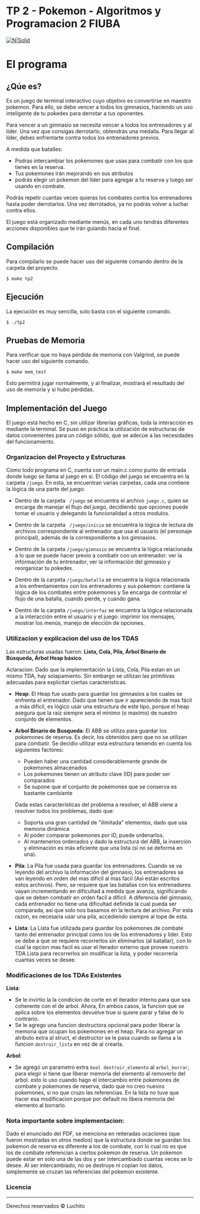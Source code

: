 # TP 2 - Pokemon - Algoritmos y Programacion 2 FIUBA
[![N|Solid](https://upload.wikimedia.org/wikipedia/commons/thumb/9/98/International_Pok%C3%A9mon_logo.svg/1200px-International_Pok%C3%A9mon_logo.svg.png)](https://nodesource.com/products/nsolid)

# El programa

## ¿Qúe es?

Es un juego de terminal interactivo cuyo objetivo es convertirse en maestro pokemon.
Para ello, se debe vencer a todos los gimnasios, haciendo un uso inteligente de tu pokedex para
derrotar a tus oponentes. 

Para vencer a un gimnasio se necesita vencer a todos los entrenadores y al líder.
Una vez que consigas derrotarlo, obtendrás una medalla.
Para llegar al líder, debes enfrentarte contra todos los entrenadores previos.

A medida que batalles:
  - Podras intercambiar los pokemones que usas para combatir con los que tienes en la reserva. 
  - Tus pokemones irán mejorando en sus atributos
  - podrás elegir un pokemon del líder para agregar a tu reserva y luego ser usando en combate.

Podrás repetir cuantas veces quieras los combates contra los entrenadores hasta poder derrotarlos.
Una vez derrotados, ya no podrás volver a luchar contra ellos.

El juego está organizado mediante menús, en cada uno tendrás diferentes acciones disponibles
que te irán guiando hacia el final.

## Compilación

Para compilarlo se puede hacer uso del siguiente comando dentro de la carpeta del proyecto.
```
$ make tp2
```

## Ejecución

La ejecución es muy sencilla, solo basta con el siguiente comando.
```
$ ./tp2
```

## Pruebas de Memoria

Para verificar que no haya pérdida de memoria con Valgrind, se puede hacer uso del siguiente comando.
```
$ make mem_test
```
Esto permitirá jugar normalmente, y al finalizar, mostrará el resultado del uso de memoria y si hubo pérdidas.

## Implementación del Juego

El juego está hecho en C, sin utilizar librerías gráficas, toda la interacción es mediante la terminal.
Se puso en práctica la utilización de estructuras de datos convenientes para un código sólido, que se 
adecúe a las necesidades del funcionamiento.

### Organizacion del Proyecto y Estructuras

Como todo programa en C, cuenta con un main.c como punto de entrada donde luego se llama al juego en sí.
El código del juego se encuentra en la carpeta `/juego`. 
En esta, se encuentran varias carpetas, cada una contiene la lógica de una parte del juego:

  - Dentro de la carpeta ` /juego` se encuentra el archivo `juego.c`, quien se encarga de manejar el flujo del juego, decidiendo que opciones puede tomar el usuario y delegando la funcionalidad a otros modulos.

  - Dentro de la carpeta ` /juego/inicio` se encuentra la lógica de lectura de archivos correspondiente al
    entrenador que usa el usuario (el personaje principal), además de la correspondiente a los gimnasios.

  - Dentro de la carpeta `/juego/gimnasio` se encuentra la lógica relacionada a lo que se puede hacer previo a combatir con un entrenador:
    ver la información de tu entrenador, ver la información del gimnasio y reorganizar tu pokedex.

  - Dentro de la carpeta `/juego/batalla` se encuentra la lógica relacionada a los enfrentamientos con los entrenadores y sus pokemon:
    contiene la lógica de los combates entre pokemones y Se encarga de controlar el flujo de una batalla, cuando pierde, y cuando gana. 
  
  - Dentro de la carpeta `/juego/interfaz` se encuentra la lógica relacionada a la interacción entre el usuario y el juego:
    imprimir los mensajes, mostrar los menús, manejo de elección de opciones. 

### Utilizacion y explicacion del uso de los TDAS

Las estructuras usadas fueron: **Lista, Cola, Pila, Árbol Binario de Búsqueda, Árbol Heap básico**.

Aclaracion: Dado que la implementación la Lista, Cola, Pila estan en un mismo TDA, hay solapamiento. Sin embargo se utilizan las primitivas adecuadas para explicitar ciertas caracteristicas.

  - **Heap**: El Heap fue usado para guardar los gimnasios a los cuales se enfrenta el entrenador.
    Dado que tienen que ir apareciendo de mas fácil a más dificil, es lógico usar una estructura de este tipo,
    porque el heap asegura que la raiz siempre sera el minimo (o maximo) de nuestro conjunto de elementos. 

  - **Arbol Binario de Busqueda**: El ABB se utilizo para guardar los pokemones de reserva. 
    Es decir, los obtenidos pero que no se utilizan para combatir. 
    Se decidio utilizar esta estructura teniendo en cuenta los siguientes factores:
    - Pueden haber una cantidad considerablemente grande de pokemones almacenados
    - Los pokemones tienen un atributo clave (ID) para poder ser comparados
    - Se supone que el conjunto de pokemones que se conserva es bastante cambiante

    Dada estas características del problema a resolver, el ABB viene a resolver todos los problemas, dado que:
    - Soporta una gran cantidad de "ilimitada" elementos, dado que usa memoria dinámica
    - Al poder comparar pokemones por ID, puede ordenarlos.
    - Al mantenerlos ordenados y dado la estructura del ABB, la inserción y eliminación es más eficiente que una lista (si no se deforma en una).

  - **Pila**: La Pila fue usada para guardar los entrenadores. Cuando se va leyendo del archivo la información del gimnasio, los entrenadores se van leyendo en orden del mas dificil al mas facil (Asi están escritos estos archivos). Pero, se requiere que las batallas con los entrenadores vayan incrementando en dificultad a medida que avanza, significando que se deben combatir en orden facil a dificil. A diferencia del gimnasio, cada entrenador no tiene una dificultad definida la cual pueda ser comparada, asi que solo nos basamos en la lectura del archivo. Por esta razon, es necesaria usar una pila, accediendo siempre al tope de esta. 
  
  - **Lista**: La Lista fue utilizada para guardar los pokemones de combate tanto del entrenador principal como los de los entrenadores y lider. Esto se debe a que se requiere recorrerlos sin eliminarlos (al batallar), con lo cual la opcion mas facil es usar el iterador externo que provee nuestro TDA Lista para recorrerlos sin modificar la lista, y poder recorrerla cuantas veces se desee. 



### Modificaciones de los TDAs Existentes

**Lista**: 
-   Se le invirtio la la condicion de corte en el iterador interno para que sea coherente con el de arbol. Ahora, En ambos casos, la funcion que se aplica sobre los elementos devuelve true si quiere parar y false de lo contrario.
-   Se le agrego una funcion destructora opcional para poder liberar la memoria que ocupan los pokemones en el heap. Para no agregar un atributo extra al struct, el destructor se le pasa cuando se llama a la funcion `destruir_lista` en vez de al crearla.

**Arbol**: 
- Se agregó un parametro extra `bool destruir_elemento` al `arbol_borrar`, para elegir si tiene que liberar memoria del elemento al removerlo del arbol. esto lo uso cuando hago el intercambio entre pokemones de combate y pokemones de reserva, dado que no creo nuevos pokemones, si no que cruzo las referencias. En la lista no tuve que hacer esa modificacion porque por default no libera memoria del elemento al borrarlo.

### Nota importante sobre implementacion: 
Dado el enunciado del PDF, se menciona en reiteradas ocaciones (que fueron mostradas en otros medios) que la estructura donde se guardan los pokemon de reserva es diferente a los de combate, con lo cual no es que los de combate referencian a ciertos pokemon de reserva. Un pokemon puede estar en solo una de las dos y ser intercambiado cuantas veces se lo desee. Al ser intercambiado, no se destruye ni copian los datos, simplemente se cruzan las referencias del pokemon existente.

### Licencia
----

Derechos reservados © Luchito

